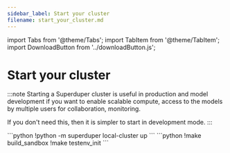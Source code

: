 ```yaml
---
sidebar_label: Start your cluster
filename: start_your_cluster.md
---
```

import Tabs from '@theme/Tabs';
import TabItem from '@theme/TabItem';
import DownloadButton from '../downloadButton.js';


<!-- TABS -->
# Start your cluster

:::note
Starting a Superduper cluster is useful in production and model development
if you want to enable scalable compute, access to the models by multiple users for collaboration, 
monitoring.

If you don't need this, then it is simpler to start in development mode.
:::


<Tabs>
    <TabItem value="Experimental Cluster" label="Experimental Cluster" default>
        ```python
        !python -m superduper local-cluster up        
        ```
    </TabItem>
    <TabItem value="Docker-Compose" label="Docker-Compose" default>
        ```python
        !make build_sandbox
        !make testenv_init        
        ```
    </TabItem>
</Tabs>
<DownloadButton filename="start_your_cluster.md" />
